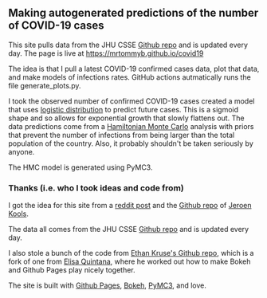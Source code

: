 ## Making autogenerated predictions of the number of COVID-19 cases

This site pulls data from the JHU CSSE [Github repo](https://github.com/CSSEGISandData/COVID-19) and is updated every day. The page is live at https://mrtommyb.github.io/covid19

The idea is that I pull a latest COVID-19 confirmed cases data, plot that data, and make models of infections rates. GitHub actions autmatically runs the file generate_plots.py. 

I took the observed number of confirmed COVID-19 cases created a model that uses [logistic distribution](https://en.wikipedia.org/wiki/Logistic_distribution) to predict future cases. This is a sigmoid shape and so allows for exponential growth that slowly flattens out. The data predictions come from a [Hamiltonian Monte Carlo](https://en.wikipedia.org/wiki/Hamiltonian_Monte_Carlo) analysis with priors that prevent the number of infections from being larger than the total population of the country. Also, it probably shouldn't be taken seriously by anyone.

The HMC model is generated using PyMC3.


### Thanks (i.e. who I took ideas and code from)
I got the idea for this site from a [reddit post](https://www.reddit.com/r/dataisbeautiful/comments/ff9jn4/oc_number_of_cases_per_country_counting_from_the/) and the [Github repo](https://github.com/JeroenKools/covid19) of [Jeroen Kools](https://github.com/JeroenKools).

The data all comes from the JHU CSSE [Github repo](https://github.com/CSSEGISandData/COVID-19) and is updated every day.

I also stole a bunch of the code from [Ethan Kruse's Github repo](https://github.com/ethankruse/exoplots), which is a fork of one from [Elisa Quintana](https://github.com/elisaquintana/exoplots), where he worked out how to make Bokeh and Github Pages play nicely together.

The site is built with [Github Pages](https://pages.github.com/), [Bokeh](https://docs.bokeh.org/en/latest/), [PyMC3](https://docs.pymc.io/), and love.